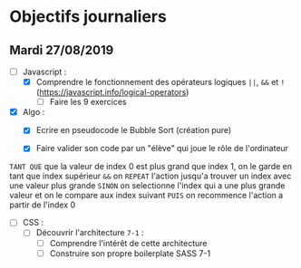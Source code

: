 # Objectifs journaliers

## Mardi 27/08/2019


* [ ] Javascript :
  * [x] Comprendre le fonctionnement des opérateurs logiques `||`, `&&` et `!` (https://javascript.info/logical-operators)
    * [ ] Faire les 9 exercices

* [x] Algo : 
  * [x] Ecrire en pseudocode le Bubble Sort (création pure)
  * [x] Faire valider son code par un "élève" qui joue le rôle de l'ordinateur


`TANT QUE` que la valeur de index 0 est plus grand que index 1, on le garde en tant que index supérieur `&&` on `REPEAT` l'action jusqu'a trouver un index avec une valeur plus grande
    `SINON` on selectionne l'index qui a une plus grande valeur et on le compare aux index suivant
`PUIS` on recommence l'action a partir de l'index 0


* [ ] CSS : 
  * [ ] Découvrir l'architecture `7-1` :
    * [ ] Comprendre l'intérêt de cette architecture
    * [ ] Construire son propre boilerplate SASS 7-1

